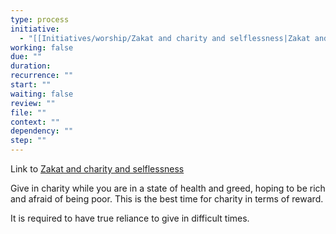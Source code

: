 ```yaml
---
type: process
initiative:
  - "[[Initiatives/worship/Zakat and charity and selflessness|Zakat and charity and selflessness]]"
working: false
due: ""
duration: 
recurrence: ""
start: ""
waiting: false
review: ""
file: ""
context: ""
dependency: ""
step: ""
---
```


Link to [Zakat and charity and selflessness](Initiatives/worship/Zakat%20and%20charity%20and%20selflessness.md)

Give in charity while you are in a state of health and greed, hoping to be rich and afraid of being poor. This is the best time for charity in terms of reward.

It is required to have true reliance to give in difficult times.
